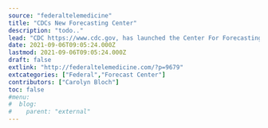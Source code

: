 ```yaml
---
source: "federaltelemedicine"
title: "CDCs New Forecasting Center"
description: "todo.."
lead: "CDC https://www.cdc.gov, has launched the Center For Forecasting and Outbreak Analytics bringing together next-generation public health data, expert disease modelers, public health emergency responders, and high quality communications. The goal is to help decision makers mitigate the effects of disease threats, prioritize equity, accessibility, and perform research on disease modeling. The Center with Funding from []"
date: 2021-09-06T09:05:24.000Z
lastmod: 2021-09-06T09:05:24.000Z
draft: false
extlink: "http://federaltelemedicine.com/?p=9679"
extcategories: ["Federal","Forecast Center"]
contributors: ["Carolyn Bloch"]
toc: false
#menu:
#  blog:
#    parent: "external"
---
```

